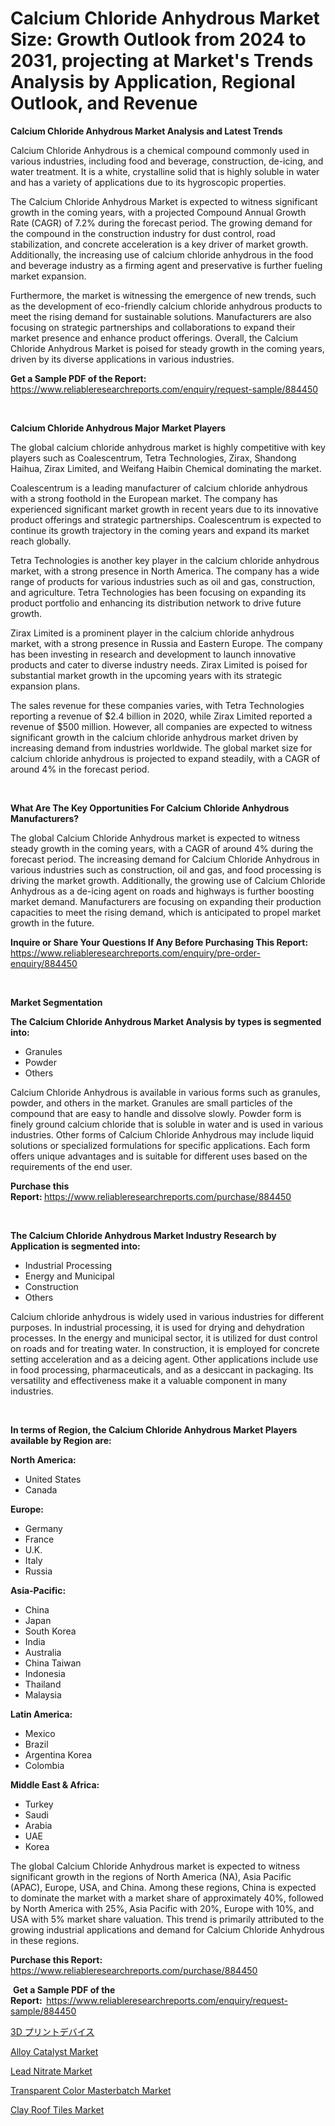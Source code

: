 <p><h1>Calcium Chloride Anhydrous Market Size: Growth Outlook from 2024 to 2031, projecting at Market's Trends Analysis by Application, Regional Outlook, and Revenue</h1></p><p><strong>Calcium Chloride Anhydrous Market Analysis and Latest Trends</strong></p>
<p><p>Calcium Chloride Anhydrous is a chemical compound commonly used in various industries, including food and beverage, construction, de-icing, and water treatment. It is a white, crystalline solid that is highly soluble in water and has a variety of applications due to its hygroscopic properties.</p><p>The Calcium Chloride Anhydrous Market is expected to witness significant growth in the coming years, with a projected Compound Annual Growth Rate (CAGR) of 7.2% during the forecast period. The growing demand for the compound in the construction industry for dust control, road stabilization, and concrete acceleration is a key driver of market growth. Additionally, the increasing use of calcium chloride anhydrous in the food and beverage industry as a firming agent and preservative is further fueling market expansion.</p><p>Furthermore, the market is witnessing the emergence of new trends, such as the development of eco-friendly calcium chloride anhydrous products to meet the rising demand for sustainable solutions. Manufacturers are also focusing on strategic partnerships and collaborations to expand their market presence and enhance product offerings. Overall, the Calcium Chloride Anhydrous Market is poised for steady growth in the coming years, driven by its diverse applications in various industries.</p></p>
<p><strong>Get a Sample PDF of the Report:&nbsp;</strong> <a href="https://www.reliableresearchreports.com/enquiry/request-sample/884450">https://www.reliableresearchreports.com/enquiry/request-sample/884450</a></p>
<p>&nbsp;</p>
<p><strong>Calcium Chloride Anhydrous Major Market Players</strong></p>
<p><p>The global calcium chloride anhydrous market is highly competitive with key players such as Coalescentrum, Tetra Technologies, Zirax, Shandong Haihua, Zirax Limited, and Weifang Haibin Chemical dominating the market. </p><p>Coalescentrum is a leading manufacturer of calcium chloride anhydrous with a strong foothold in the European market. The company has experienced significant market growth in recent years due to its innovative product offerings and strategic partnerships. Coalescentrum is expected to continue its growth trajectory in the coming years and expand its market reach globally.</p><p>Tetra Technologies is another key player in the calcium chloride anhydrous market, with a strong presence in North America. The company has a wide range of products for various industries such as oil and gas, construction, and agriculture. Tetra Technologies has been focusing on expanding its product portfolio and enhancing its distribution network to drive future growth.</p><p>Zirax Limited is a prominent player in the calcium chloride anhydrous market, with a strong presence in Russia and Eastern Europe. The company has been investing in research and development to launch innovative products and cater to diverse industry needs. Zirax Limited is poised for substantial market growth in the upcoming years with its strategic expansion plans.</p><p>The sales revenue for these companies varies, with Tetra Technologies reporting a revenue of $2.4 billion in 2020, while Zirax Limited reported a revenue of $500 million. However, all companies are expected to witness significant growth in the calcium chloride anhydrous market driven by increasing demand from industries worldwide. The global market size for calcium chloride anhydrous is projected to expand steadily, with a CAGR of around 4% in the forecast period.</p></p>
<p>&nbsp;</p>
<p><strong>What Are The Key Opportunities For Calcium Chloride Anhydrous Manufacturers?</strong></p>
<p><p>The global Calcium Chloride Anhydrous market is expected to witness steady growth in the coming years, with a CAGR of around 4% during the forecast period. The increasing demand for Calcium Chloride Anhydrous in various industries such as construction, oil and gas, and food processing is driving the market growth. Additionally, the growing use of Calcium Chloride Anhydrous as a de-icing agent on roads and highways is further boosting market demand. Manufacturers are focusing on expanding their production capacities to meet the rising demand, which is anticipated to propel market growth in the future.</p></p>
<p><strong>Inquire or Share Your Questions If Any Before Purchasing This Report:</strong> <a href="https://www.reliableresearchreports.com/enquiry/pre-order-enquiry/884450">https://www.reliableresearchreports.com/enquiry/pre-order-enquiry/884450</a></p>
<p>&nbsp;</p>
<p><strong>Market Segmentation</strong></p>
<p><strong>The Calcium Chloride Anhydrous Market Analysis by types is segmented into:</strong></p>
<p><ul><li>Granules</li><li>Powder</li><li>Others</li></ul></p>
<p><p>Calcium Chloride Anhydrous is available in various forms such as granules, powder, and others in the market. Granules are small particles of the compound that are easy to handle and dissolve slowly. Powder form is finely ground calcium chloride that is soluble in water and is used in various industries. Other forms of Calcium Chloride Anhydrous may include liquid solutions or specialized formulations for specific applications. Each form offers unique advantages and is suitable for different uses based on the requirements of the end user.</p></p>
<p><strong>Purchase this Report:&nbsp;</strong><a href="https://www.reliableresearchreports.com/purchase/884450">https://www.reliableresearchreports.com/purchase/884450</a></p>
<p>&nbsp;</p>
<p><strong>The Calcium Chloride Anhydrous Market Industry Research by Application is segmented into:</strong></p>
<p><ul><li>Industrial Processing</li><li>Energy and Municipal</li><li>Construction</li><li>Others</li></ul></p>
<p><p>Calcium chloride anhydrous is widely used in various industries for different purposes. In industrial processing, it is used for drying and dehydration processes. In the energy and municipal sector, it is utilized for dust control on roads and for treating water. In construction, it is employed for concrete setting acceleration and as a deicing agent. Other applications include use in food processing, pharmaceuticals, and as a desiccant in packaging. Its versatility and effectiveness make it a valuable component in many industries.</p></p>
<p>&nbsp;</p>
<p><strong>In terms of Region, the Calcium Chloride Anhydrous Market Players available by Region are:</strong></p>
<p>
    <p> <strong> North America: </strong>
        <ul>
            <li>United States</li>
            <li>Canada</li>
        </ul>
        </p> 
    <p> <strong> Europe: </strong>
        <ul>
            <li>Germany</li>
            <li>France</li>
            <li>U.K.</li>
            <li>Italy</li>
            <li>Russia</li>
        </ul>
        </p> 
    <p> <strong> Asia-Pacific: </strong>
        <ul>
            <li>China</li>
            <li>Japan</li>
            <li>South Korea</li>
            <li>India</li>
            <li>Australia</li>
            <li>China Taiwan</li>
            <li>Indonesia</li>
            <li>Thailand</li>
            <li>Malaysia</li>
        </ul>
        </p> 
    <p> <strong> Latin America: </strong>
        <ul>
            <li>Mexico</li>
            <li>Brazil</li>
            <li>Argentina Korea</li>
            <li>Colombia</li>
        </ul>
        </p> 
    <p> <strong> Middle East & Africa: </strong>
        <ul>
            <li>Turkey</li>
            <li>Saudi</li>
            <li>Arabia</li>
            <li>UAE</li>
            <li>Korea</li>
        </ul>
    </p>
    </p>
<p><p>The global Calcium Chloride Anhydrous market is expected to witness significant growth in the regions of North America (NA), Asia Pacific (APAC), Europe, USA, and China. Among these regions, China is expected to dominate the market with a market share of approximately 40%, followed by North America with 25%, Asia Pacific with 20%, Europe with 10%, and USA with 5% market share valuation. This trend is primarily attributed to the growing industrial applications and demand for Calcium Chloride Anhydrous in these regions.</p></p>
<p><strong>Purchase this Report: </strong><a href="https://www.reliableresearchreports.com/purchase/884450">https://www.reliableresearchreports.com/purchase/884450</a></p>
<p>&nbsp;<strong>Get a Sample PDF of the Report:&nbsp;&nbsp;</strong><a href="https://www.reliableresearchreports.com/enquiry/request-sample/884450">https://www.reliableresearchreports.com/enquiry/request-sample/884450</a></p>
<p><strong></strong></p>
<p><p><a href="https://github.com/nxboeu02965442/Market-Research-Report-List-1/blob/main/6764118191673.md">3D プリントデバイス</a></p><p><a href="https://issuu.com/reportprime-2/docs/alloy-catalyst-market-size-2030.pptx">Alloy Catalyst Market</a></p><p><a href="https://github.com/juniordelafrance/Market-Research-Report-List-2/blob/main/lead-nitrate-market.md">Lead Nitrate Market</a></p><p><a href="https://issuu.com/reportprime-2/docs/transparent-color-masterbatch-market-size-2030.ppt">Transparent Color Masterbatch Market</a></p><p><a href="https://github.com/jaidynmorantestelletmjzya/Market-Research-Report-List-1/blob/main/clay-roof-tiles-market.md">Clay Roof Tiles Market</a></p></p>
